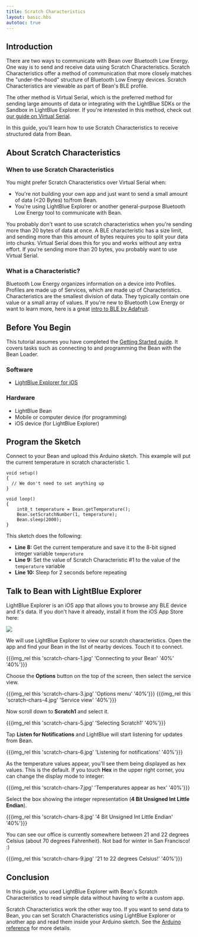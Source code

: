 ```yaml
---
title: Scratch Characteristics
layout: basic.hbs
autotoc: true
---
```


## Introduction

There are two ways to communicate with Bean over Bluetooth Low Energy. One way is to send and receive data using Scratch Characteristics. Scratch Characteristics offer a method of communication that more closely matches the "under-the-hood" structure of Bluetooth Low Energy devices. Scratch Characteristics are viewable as part of Bean's BLE profile.

The other method is Virtual Serial, which is the preferred method for sending large amounts of data or integrating with the LightBlue SDKs or the Sandbox in LightBlue Explorer. If you're interested in this method, check out [our guide on Virtual Serial](../virtual-serial/).

In this guide, you'll learn how to use Scratch Characteristics to receive structured data from Bean.

## About Scratch Characteristics

### When to use Scratch Characteristics 

You might prefer Scratch Characteristics over Virtual Serial when:
* You're not building your own app and just want to send a small amount of data (<20 Bytes) to/from Bean.
* You're using LightBlue Explorer or another general-purpose Bluetooth Low Energy tool to communicate with Bean.

You probably don't want to use scratch characteristics when you're sending more than 20 bytes of data at once. A BLE characteristic has a size limit, and sending more than this amount of bytes requires you to split your data into chunks. Virtual Serial does this for you and works without any extra effort. If you're sending more than 20 bytes, you probably want to use Virtual Serial.

### What is a Characteristic?

Bluetooth Low Energy organizes information on a device into Profiles. Profiles are made up of Services, which are made up of Characteristics. Characteristics are the smallest division of data. They typically contain one value or a small array of values. If you're new to Bluetooth Low Energy or want to learn more, here is a great [intro to BLE by Adafruit](https://learn.adafruit.com/introduction-to-bluetooth-low-energy/introduction). 

## Before You Begin

This tutorial assumes you have completed the [Getting Started guide](../../getting-started/intro/). It covers tasks such as connecting to and programming the Bean with the Bean Loader.

### Software

* [LightBlue Explorer for iOS](https://itunes.apple.com/us/app/lightblue-explorer-bluetooth/id557428110?mt=8)

### Hardware

* LightBlue Bean
* Mobile or computer device (for programming)
* iOS device (for LightBlue Explorer)

## Program the Sketch

Connect to your Bean and upload this Arduino sketch. This example will put the current temperature in scratch characteristic 1. 

```
void setup()
{
  // We don't need to set anything up
}

void loop()
{
	int8_t temperature = Bean.getTemperature();
	Bean.setScratchNumber(1, temperature);
	Bean.sleep(2000);  
}
```

This sketch does the following:

* **Line 8:** Get the current temperature and save it to the 8-bit signed integer variable `temperature`
* **Line 9:** Set the value of Scratch Characteristic #1 to the value of the `temperature` variable
* **Line 10:** Sleep for 2 seconds before repeating

## Talk to Bean with LightBlue Explorer

LightBlue Explorer is an iOS app that allows you to browse any BLE device and it's data. If you don't have it already, install it from the iOS App Store here: 

<a href="https://itunes.apple.com/us/app/lightblue-explorer-bluetooth/id557428110?mt=8">
  <img src="../../_assets/images/getting-started/ios/app_store.svg">
</a>

We will use LightBlue Explorer to view our scratch characteristics. Open the app and find your Bean in the list of nearby devices. Touch it to connect. 

{{{img_rel this 'scratch-chars-1.jpg' 'Connecting to your Bean' '40%' '40%'}}}

Choose the **Options** button on the top of the screen, then select the service view.

{{{img_rel this 'scratch-chars-3.jpg' 'Options menu' '40%'}}}
{{{img_rel this 'scratch-chars-4.jpg' 'Service view' '40%'}}}

Now scroll down to **Scratch1** and select it. 

{{{img_rel this 'scratch-chars-5.jpg' 'Selecting Scratch1' '40%'}}}

Tap **Listen for Notifications** and LightBlue will start listening for updates from Bean.

{{{img_rel this 'scratch-chars-6.jpg' 'Listening for notifications' '40%'}}}

As the temperature values appear, you'll see them being displayed as hex values. This is the default. If you touch **Hex** in the upper right corner, you can change the display mode to integer:

{{{img_rel this 'scratch-chars-7.jpg' 'Temperatures appear as hex' '40%'}}}

Select the box showing the integer representation (**4 Bit Unsigned Int Little Endian**).

{{{img_rel this 'scratch-chars-8.jpg' '4 Bit Unsigned Int Little Endian' '40%'}}}

You can see our office is currently somewhere between 21 and 22 degrees Celsius (about 70 degrees Fahrenheit). Not bad for winter in San Francisco! :)

{{{img_rel this 'scratch-chars-9.jpg' '21 to 22 degrees Celsius!' '40%'}}}

## Conclusion

In this guide, you used LightBlue Explorer with Bean's Scratch Characteristics to read simple data without having to write a custom app.

Scratch Characteristics work the other way too. If you want to send data to Bean, you can set Scratch Characteristics using LightBlue Explorer or another app and read them inside your Arduino sketch. See the [Arduino reference](#) for more details.
